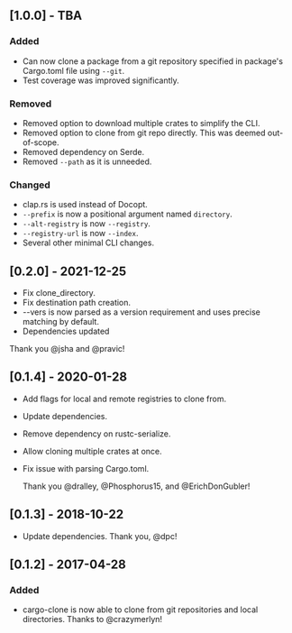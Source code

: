 ## [1.0.0] - TBA
### Added
- Can now clone a package from a git repository specified in package's Cargo.toml file using `--git`.
- Test coverage was improved significantly.

### Removed
- Removed option to download multiple crates to simplify the CLI.
- Removed option to clone from git repo directly. This was deemed out-of-scope.
- Removed dependency on Serde.
- Removed `--path` as it is unneeded.

### Changed
- clap.rs is used instead of Docopt.
- `--prefix` is now a positional argument named `directory`.
- `--alt-registry` is now `--registry`.
- `--registry-url` is now `--index`.
- Several other minimal CLI changes.


## [0.2.0] - 2021-12-25
- Fix clone_directory.
- Fix destination path creation.
- --vers is now parsed as a version requirement and uses precise matching by default.
- Dependencies updated

Thank you @jsha and @pravic!

## [0.1.4] - 2020-01-28
- Add flags for local and remote registries to clone from.
- Update dependencies.
- Remove dependency on rustc-serialize.
- Allow cloning multiple crates at once.
- Fix issue with parsing Cargo.toml.

  Thank you @dralley, @Phosphorus15, and @ErichDonGubler!

## [0.1.3] - 2018-10-22
- Update dependencies.
  Thank you, @dpc!

## [0.1.2] - 2017-04-28
### Added
- cargo-clone is now able to clone from git repositories and local directories.
  Thanks to @crazymerlyn!
